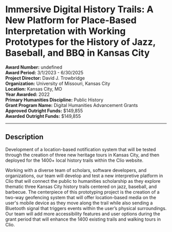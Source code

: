 
# Immersive Digital History Trails: A New Platform for Place-Based Interpretation with Working Prototypes for the History of Jazz, Baseball, and BBQ in Kansas City

**Award Number:** undefined  
**Award Period:** 3/1/2023 - 6/30/2025  
**Project Director:** David J. Trowbridge  
**Organization:** University of Missouri, Kansas City  
**Location:** Kansas City, MO  
**Year Awarded:** 2022  
**Primary Humanities Discipline:** Public History  
**Grant Program Name:** Digital Humanities Advancement Grants  
**Approved Outright Funds:** $149,855  
**Awarded Outright Funds:** $149,855  

---

## Description

<p>Development
of a location-based notification system that will be tested through the creation
of three new heritage tours in Kansas City, and then deployed for the 1400+ local
history trails within the Clio website. </p>
<p>Working with a diverse team of scholars, software developers, and organizations, our team will develop and test a new interpretive platform in Clio that will connect the public to humanities scholarship as they explore thematic three Kansas City history trails centered on jazz, baseball, and barbecue. The centerpiece of this prototyping project is the creation of a two-way geofencing system that will offer location-based media on the user's mobile device as they move along the trail while also sending a Bluetooth signal that triggers events within the user’s physical surroundings. Our team will add more accessibility features and user options during the grant period that will enhance the 1400 existing trails and walking tours in Clio.</p>
